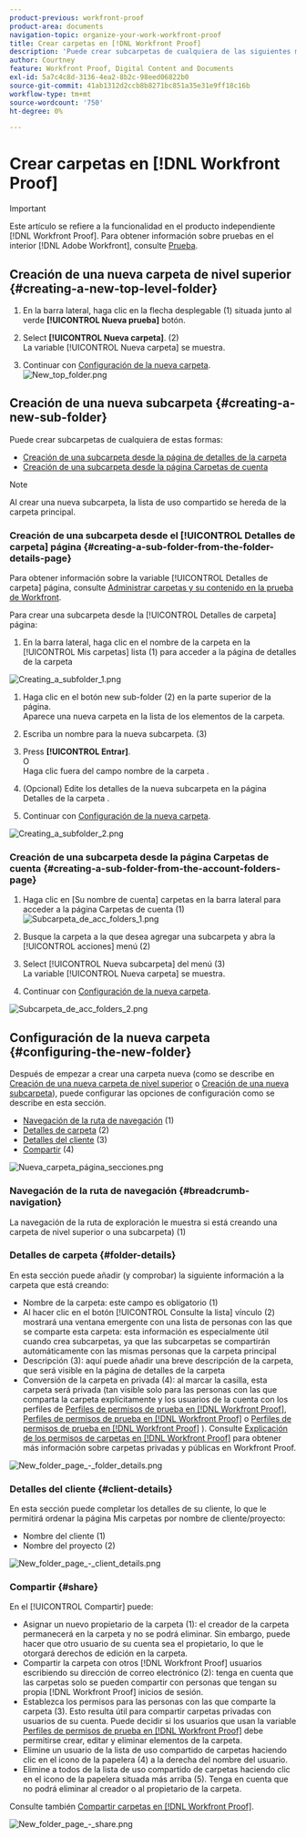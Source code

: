 ```yaml
---
product-previous: workfront-proof
product-area: documents
navigation-topic: organize-your-work-workfront-proof
title: Crear carpetas en [!DNL Workfront Proof]
description: 'Puede crear subcarpetas de cualquiera de las siguientes maneras: EDITE ME.'
author: Courtney
feature: Workfront Proof, Digital Content and Documents
exl-id: 5a7c4c8d-3136-4ea2-8b2c-98eed06822b0
source-git-commit: 41ab1312d2ccb8b8271bc851a35e31e9ff18c16b
workflow-type: tm+mt
source-wordcount: '750'
ht-degree: 0%

---
```


# Crear carpetas en [!DNL Workfront Proof]

>[!IMPORTANT]
>
>Este artículo se refiere a la funcionalidad en el producto independiente [!DNL Workfront Proof]. Para obtener información sobre pruebas en el interior [!DNL Adobe Workfront], consulte [Prueba](../../../review-and-approve-work/proofing/proofing.md).

## Creación de una nueva carpeta de nivel superior {#creating-a-new-top-level-folder}

1. En la barra lateral, haga clic en la flecha desplegable (1) situada junto al verde **[!UICONTROL Nueva prueba]** botón.
1. Select **[!UICONTROL Nueva carpeta]**. (2)\
   La variable [!UICONTROL Nueva carpeta] se muestra.

1. Continuar con [Configuración de la nueva carpeta](#configuring-the-new-folder).\
   ![New_top_folder.png](assets/new-top-folder.png)

## Creación de una nueva subcarpeta {#creating-a-new-sub-folder}

Puede crear subcarpetas de cualquiera de estas formas:

* [Creación de una subcarpeta desde la página de detalles de la carpeta](#creating-a-sub-folder-from-the-folder-details-page)
* [Creación de una subcarpeta desde la página Carpetas de cuenta](#creating-a-sub-folder-from-the-account-folders-page)

>[!NOTE]
>
>Al crear una nueva subcarpeta, la lista de uso compartido se hereda de la carpeta principal.

### Creación de una subcarpeta desde el [!UICONTROL Detalles de carpeta] página {#creating-a-sub-folder-from-the-folder-details-page}

Para obtener información sobre la variable [!UICONTROL Detalles de carpeta] página, consulte [Administrar carpetas y su contenido en la prueba de Workfront](../../../workfront-proof/wp-work-proofsfiles/organize-your-work/manage-folders-and-contents.md).

Para crear una subcarpeta desde la [!UICONTROL Detalles de carpeta] página:

1. En la barra lateral, haga clic en el nombre de la carpeta en la [!UICONTROL Mis carpetas] lista (1) para acceder a la página de detalles de la carpeta

![Creating_a_subfolder_1.png](assets/creating-a-subfolder-1.png)

1. Haga clic en el botón new sub-folder (2) en la parte superior de la página.\
   Aparece una nueva carpeta en la lista de los elementos de la carpeta.
1. Escriba un nombre para la nueva subcarpeta. (3)
1. Press **[!UICONTROL Entrar]**.\
   O\
   Haga clic fuera del campo nombre de la carpeta .

1. (Opcional) Edite los detalles de la nueva subcarpeta en la página Detalles de la carpeta .
1. Continuar con [Configuración de la nueva carpeta](#configuring-the-new-folder).

![Creating_a_subfolder_2.png](assets/creating-a-subfolder-2-350x164.png)

### Creación de una subcarpeta desde la página Carpetas de cuenta {#creating-a-sub-folder-from-the-account-folders-page}

1. Haga clic en [Su nombre de cuenta] carpetas en la barra lateral para acceder a la página Carpetas de cuenta (1)\
   ![Subcarpeta_de_acc_folders_1.png](assets/subfolder-from-acc-folders-1.png)

1. Busque la carpeta a la que desea agregar una subcarpeta y abra la [!UICONTROL acciones] menú (2)
1. Select [!UICONTROL Nueva subcarpeta] del menú (3)\
   La variable [!UICONTROL Nueva carpeta] se muestra.
1. Continuar con [Configuración de la nueva carpeta](#configuring-the-new-folder).

![Subcarpeta_de_acc_folders_2.png](assets/subfolder-from-acc-folders-2-350x177.png)

## Configuración de la nueva carpeta {#configuring-the-new-folder}

Después de empezar a crear una carpeta nueva (como se describe en [Creación de una nueva carpeta de nivel superior](#creating-a-new-top-level-folder) o [Creación de una nueva subcarpeta](#creating-a-new-sub-folder)), puede configurar las opciones de configuración como se describe en esta sección.

* [Navegación de la ruta de navegación](#breadcrumb-navigation) (1)
* [Detalles de carpeta](#folder-details) (2)
* [Detalles del cliente](#client-details) (3)
* [Compartir](#share) (4)

![Nueva_carpeta_página_secciones.png](assets/new-folder-page-sections-350x389.png)

### Navegación de la ruta de navegación {#breadcrumb-navigation}

La navegación de la ruta de exploración le muestra si está creando una carpeta de nivel superior o una subcarpeta) (1)

### Detalles de carpeta {#folder-details}

En esta sección puede añadir (y comprobar) la siguiente información a la carpeta que está creando:

* Nombre de la carpeta: este campo es obligatorio (1)
* Al hacer clic en el botón [!UICONTROL Consulte la lista] vínculo (2) mostrará una ventana emergente con una lista de personas con las que se comparte esta carpeta: esta información es especialmente útil cuando crea subcarpetas, ya que las subcarpetas se compartirán automáticamente con las mismas personas que la carpeta principal
* Descripción (3): aquí puede añadir una breve descripción de la carpeta, que será visible en la página de detalles de la carpeta
* Conversión de la carpeta en privada (4): al marcar la casilla, esta carpeta será privada (tan visible solo para las personas con las que comparta la carpeta explícitamente y los usuarios de la cuenta con los perfiles de [Perfiles de permisos de prueba en [!DNL Workfront Proof]](../../../workfront-proof/wp-acct-admin/account-settings/proof-perm-profiles-in-wp.md), [Perfiles de permisos de prueba en [!DNL Workfront Proof]](../../../workfront-proof/wp-acct-admin/account-settings/proof-perm-profiles-in-wp.md) o [Perfiles de permisos de prueba en [!DNL Workfront Proof]](../../../workfront-proof/wp-acct-admin/account-settings/proof-perm-profiles-in-wp.md) ). Consulte [Explicación de los permisos de carpetas en [!DNL Workfront Proof]](../../../workfront-proof/wp-work-proofsfiles/organize-your-work/folder-permissions.md) para obtener más información sobre carpetas privadas y públicas en Workfront Proof.

![New_folder_page_-_folder_details.png](assets/new-folder-page---folder-details-350x133.png)

### Detalles del cliente {#client-details}

En esta sección puede completar los detalles de su cliente, lo que le permitirá ordenar la página Mis carpetas por nombre de cliente/proyecto:

* Nombre del cliente (1)
* Nombre del proyecto (2)

![New_folder_page_-_client_details.png](assets/new-folder-page---client-details-350x74.png)

### Compartir {#share}

En el [!UICONTROL Compartir] puede:

* Asignar un nuevo propietario de la carpeta (1): el creador de la carpeta permanecerá en la carpeta y no se podrá eliminar. Sin embargo, puede hacer que otro usuario de su cuenta sea el propietario, lo que le otorgará derechos de edición en la carpeta.
* Compartir la carpeta con otros [!DNL Workfront Proof] usuarios escribiendo su dirección de correo electrónico (2): tenga en cuenta que las carpetas solo se pueden compartir con personas que tengan su propia [!DNL Workfront Proof] inicios de sesión.
* Establezca los permisos para las personas con las que comparte la carpeta (3). Esto resulta útil para compartir carpetas privadas con usuarios de su cuenta. Puede decidir si los usuarios que usan la variable [Perfiles de permisos de prueba en [!DNL Workfront Proof]](../../../workfront-proof/wp-acct-admin/account-settings/proof-perm-profiles-in-wp.md) debe permitirse crear, editar y eliminar elementos de la carpeta.
* Elimine un usuario de la lista de uso compartido de carpetas haciendo clic en el icono de la papelera (4) a la derecha del nombre del usuario.
* Elimine a todos de la lista de uso compartido de carpetas haciendo clic en el icono de la papelera situada más arriba (5). Tenga en cuenta que no podrá eliminar al creador o al propietario de la carpeta.

Consulte también [Compartir carpetas en [!DNL Workfront Proof]](../../../workfront-proof/wp-work-proofsfiles/organize-your-work/share-folders.md).

![New_folder_page_-_share.png](assets/new-folder-page---share-350x138.png)

